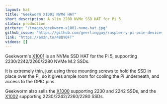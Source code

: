 ```yaml
---
layout: hat
title: "Geekworm X1001 NVMe HAT"
short_description: A slim 2280 NVMe SSD HAT for Pi 5.
status: production
picture: "/images/geekworm-x1001-nvme-hat.jpg"
github_issue: "https://github.com/geerlingguy/raspberry-pi-pcie-devices/issues/575"
link: "https://amzn.to/48QYOFT"
videos: []
---
```

Geekworm's [X1001](https://wiki.geekworm.com/X1001) is an NVMe SSD HAT for the Pi 5, supporting 2230/2242/2260/2280 NVMe M.2 SSDs.

It is extremely thin, just using three mounting screws to hold the SSD in place over the Pi, so it gives ample room for cooling the Pi underneath, and access to the GPIO pins.

Geekworm also sells the [X1000](https://amzn.to/421y03S) supporting 2230 and 2242 SSDs, and the [X1002](https://amzn.to/48vAqdl) supporting 2230/2242/2260/2280 SSDs.
